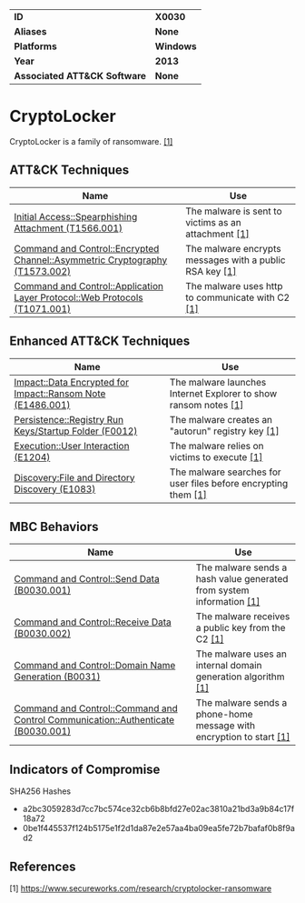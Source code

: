 
<table>
<tr>
<td><b>ID</b></td>
<td><b>X0030</b></td>
</tr>
<tr>
<td><b>Aliases</b></td>
<td><b>None</b></td>
</tr>
<tr>
<td><b>Platforms</b></td>
<td><b>Windows</b></td>
</tr>
<tr>
<td><b>Year</b></td>
<td><b>2013</b></td>
</tr>
<tr>
<td><b>Associated ATT&CK Software</b></td>
<td><b>None</b></td>
</tr>
</table>


# CryptoLocker

CryptoLocker is a family of ransomware. [[1]](#1)


ATT&CK Techniques
-----------------
|Name|Use|
|---|---|
|[Initial Access::Spearphishing Attachment (T1566.001)](https://attack.mitre.org/techniques/T1566/001/)|The malware is sent to victims as an attachment [[1]](#1)|
|[Command and Control::Encrypted Channel::Asymmetric Cryptography (T1573.002)](https://attack.mitre.org/techniques/T1573/002/)|The malware encrypts messages with a public RSA key [[1]](#1)|
|[Command and Control::Application Layer Protocol::Web Protocols (T1071.001)](https://attack.mitre.org/techniques/T1071/001/)|The malware uses http to communicate with C2 [[1]](#1)|

Enhanced ATT&CK Techniques
---------
|Name|Use|
|---|---|
|[Impact::Data Encrypted for Impact::Ransom Note (E1486.001)](../impact/data-encrypted-for-impact.md)|The malware launches Internet Explorer to show ransom notes [[1]](#1)|
|[Persistence::Registry Run Keys/Startup Folder (F0012)](../persistence/registry-run-keys-startup-folder.md)|The malware creates an "autorun" registry key [[1]](#1)|
|[Execution::User Interaction (E1204)](../execution/user-execution.md)|The malware relies on victims to execute [[1]](#1)|
|[Discovery:File and Directory Discovery (E1083)](../discovery/file-and-directory-discovery.md)|The malware searches for user files before encrypting them [[1]](#1)|

MBC Behaviors
---------
|Name|Use|
|---|---|
|[Command and Control::Send Data (B0030.001)](../command-and-control/domain-name-generation.md)|The malware sends a hash value generated from system information [[1]](#1)|
|[Command and Control::Receive Data (B0030.002)](../command-and-control/ingress-tool-transfer.md)|The malware receives a public key from the C2 [[1]](#1)|
|[Command and Control::Domain Name Generation (B0031)](../command-and-control/domain-name-generation.md)|The malware uses an internal domain generation algorithm [[1]](#1)|
|[Command and Control::Command and Control Communication::Authenticate (B0030.001)](../command-and-control/c2-communication.md)|The malware sends a phone-home message with encryption to start [[1]](#1)|

Indicators of Compromise
------------------------
SHA256 Hashes
- a2bc3059283d7cc7bc574ce32cb6b8bfd27e02ac3810a21bd3a9b84c17f18a72
- 0be1f445537f124b5175e1f2d1da87e2e57aa4ba09ea5fe72b7bafaf0b8f9ad2

## References

<a name="1">[1]</a> https://www.secureworks.com/research/cryptolocker-ransomware
